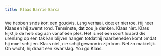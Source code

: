 ```yaml
---
title: Klaas Barrie Barca
---
```

We hebben sinds kort een goudvis. Lang verhaal, doet er niet toe. Hij heet Klaas en hij zwemt rond. Tenminste, dat zou je denken. Klaas niet. Klaas kijkt je de hele dag aan vanaf één plek. Het is net een soort luiaard die urenlang op een tak kan blijven hangen totdat hij naar beneden komt omdat hij moet schijten. Klaas niet, die schijt gewoon in zijn kom. Net zo makkelijk. Oh wacht, hij draait een kwartslag. You go Klaas.
